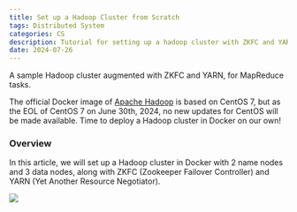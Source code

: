 ```yaml
---
title: Set up a Hadoop Cluster from Scratch
tags: Distributed System
categories: CS
description: Tutorial for setting up a hadoop cluster with ZKFC and YARN over Docker.
date: 2024-07-26
---
```


A sample Hadoop cluster augmented with ZKFC and YARN, for MapReduce tasks.

The official Docker image of [Apache Hadoop](https://hub.docker.com/r/apache/hadoop) is based on CentOS 7, but as the EOL of CentOS 7 on June 30th, 2024, no new updates for CentOS will be made available. Time to deploy a Hadoop cluster in Docker on our own!

### Overview

In this article, we will set up a Hadoop cluster in Docker with 2 name nodes and 3 data nodes, along with ZKFC (Zookeeper Failover Controller) and YARN (Yet Another Resource Negotiator). 

![](https://s2.loli.net/2023/01/01/8pS9IbAPfWXDOgt.png)
